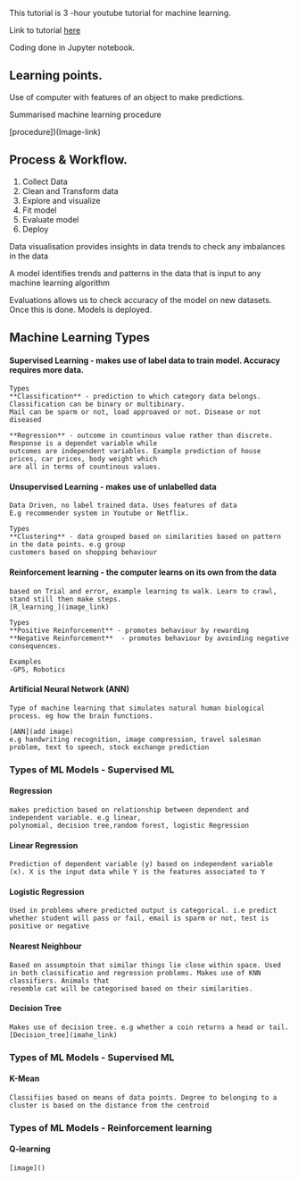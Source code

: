 This tutorial is 3 -hour youtube tutorial for machine learning.

Link to tutorial [here](https://youtu.be/JK776vhqA30)

Coding done in Jupyter notebook.

## Learning points.
Use of computer with features of an object to make predictions.

Summarised machine learning procedure

[procedure])(Image-link)

## Process & Workflow.
1. Collect Data
2. Clean and Transform data
3. Explore and visualize
4. Fit model
5. Evaluate model
6. Deploy

Data visualisation provides insights in data trends to check any imbalances in the data <br>

A model identifies trends and patterns in the data that is input to any machine learning algorithm <br>

Evaluations allows us to check accuracy of the model on new datasets. Once this is done. Models is deployed.

## Machine Learning Types

#### Supervised Learning - makes use of label data to train model. Accuracy requires more data.
	Types
	**Classification** - prediction to which category data belongs. Classification can be binary or multibinary.
	Mail can be sparm or not, load approaved or not. Disease or not  diseased
	
	**Regression** - outcome in countinous value rather than discrete. Response is a dependet variable while
	outcomes are independent variables. Example prediction of house prices, car prices, body weight which
	are all in terms of countinous values.

#### Unsupervised Learning - makes use of unlabelled data 
	Data Driven, no label trained data. Uses features of data
	E.g recommender system in Youtube or Netflix.
	
	Types
	**Clustering** - data grouped based on similarities based on pattern in the data points. e.g group 
	customers based on shopping behaviour
	

#### Reinforcement learning - the computer learns on its own from the data
	based on Trial and error, example learning to walk. Learn to crawl, stand still then make steps.
	[R_learning_](image_link)
	
	Types
	**Positive Reinforcement** - promotes behaviour by rewarding
	**Negative Reinforcement**  - promotes behaviour by avoinding negative consequences.
	
	Examples
	-GPS, Robotics
	
#### Artificial Neural Network (ANN)
	Type of machine learning that simulates natural human biological process. eg how the brain functions.
	
	[ANN](add image)
	e.g handwriting recognition, image compression, travel salesman problem, text to speech, stock exchange prediction
	
	
### Types of ML Models - Supervised ML

#### Regression 
	makes prediction based on relationship between dependent and independent variable. e.g linear,
	polynomial, decision tree,random forest, logistic Regression
#### Linear Regression
	Prediction of dependent variable (y) based on independent variable (x). X is the input data while Y is the features associated to Y
#### Logistic Regression
	Used in problems where predicted output is categorical. i.e predict whether student will pass or fail, email is sparm or not, test is positive or negative
	
#### Nearest Neighbour 
	Based on assumptoin that similar things lie close within space.	Used  in both classificatio and regression problems. Makes use of KNN classifiers. Animals that
	resemble cat will be categorised based on their similarities.

#### Decision Tree
	Makes use of decision tree. e.g whether a coin returns a head or tail. 
	[Decision_tree](imahe_link)

	
### Types of ML Models - Supervised ML

#### K-Mean
	Classifiies based on means of data points. Degree to belonging to a cluster is based on the distance from the centroid

	
### Types of ML Models - Reinforcement learning
#### Q-learning
	[image]()
	
	
	
	
	
	
	
	
	
	
	
	
	
	
	
	
	
	
	
	

